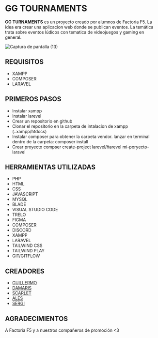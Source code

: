 # GG TOURNAMENTS
**GG TURNAMENTS** es un proyecto creado por alumnos de Factoria F5. La idea era crear una aplicacion web donde se publican eventos.
La temática trata sobre eventos lúdicos con tematica de videojuegos y gaming en general.

![Captura de pantalla (13)](https://user-images.githubusercontent.com/99020400/165923369-d925f29a-1633-4710-becf-f27cb5fd0ed0.png)


## REQUISITOS 

- XAMPP 
- COMPOSER 
- LARAVEL

## PRIMEROS PASOS
- Instalar xampp
- Instalar larevel
- Crear un repositorio en github
- Clonar el repositorio en la carpeta de intalacion de xampp (..xampp/htdocs)
- Instalar composer para obtener la carpeta vendor. lanzar en terminal dentro de la carpeta: composer install
- Crear proyecto compser create-project larevel/ñarevel mi-poryecto-laravel
## HERRAMIENTAS UTILIZADAS
- PHP
- HTML
- CSS
- JAVASCRIPT
- MYSQL
- BLADE
- VISUAL STUDIO CODE
- TRELO
- FIGMA
- COMPOSER
- DISCORD
- XAMPP
- LARAVEL
- TAILWIND CSS
- TAILWIND PLAY
- GIT/GITFLOW
## CREADORES
- [GUILLERMO](https://github.com/Guillermo970http:// "GUILLERMO")
- [DAMARIS](http://https://github.com/DamarisTeoc "DAMARIS")
- [SCARLET](http://https://github.com/skyrosa "SCARLET")
- [ALES](http://https://github.com/aleswebgit "ALES")
- [SERGI](http://https://github.com/Sergiaparicio "SERGI")

## AGRADECIMIENTOS 
A Factoria F5 y a nuestros compañeros de promoción <3
